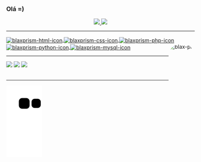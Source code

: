 <h3>Olá =) </h3>
<div align="center">
  <a href="https://github.com/blaxprism">
  <img height="160em" src="https://github-readme-stats.vercel.app/api?username=blaxprism&show_icons=true&theme=aura&include_all_commits=true&count_private=true"/>
  <img height="160em" src="https://github-readme-stats.vercel.app/api/top-langs/?username=blaxprism&hide=hack&layout=compact&theme=aura"/>
</div>
<hr/>
<div style="display: inline_block">
  <img align="center" alt="blaxprism-html-icon" height="50" src="https://cdn.jsdelivr.net/gh/devicons/devicon/icons/html5/html5-original.svg" />
  <img align="center" alt="blaxprism-css-icon" height="50" src="https://cdn.jsdelivr.net/gh/devicons/devicon/icons/css3/css3-plain.svg" />
  <img align="center" alt="blaxprism-php-icon" height="50" src="https://cdn.jsdelivr.net/gh/devicons/devicon/icons/php/php-plain.svg" />
  <img align="center" alt="blaxprism-python-icon" height="50" src="https://cdn.jsdelivr.net/gh/devicons/devicon/icons/python/python-original-wordmark.svg" />
  <img align="center" alt="blaxprism-mysql-icon" height="50" src="https://cdn.jsdelivr.net/gh/devicons/devicon/icons/mysql/mysql-original-wordmark.svg" />
  <img align="right" alt="blax-pic" height="150" style="border-radius:50px;" src="https://avatars.githubusercontent.com/u/90413455?v=4" />
</div>
<hr/>
<div> 
  <a href="https://www.youtube.com/channel/UC2gkbtLwh3MwcMQ6D0AhLDA" target="_blank"><img src="https://img.shields.io/badge/YouTube-FF0000?style=for-the-badge&logo=youtube&logoColor=white" target="_blank"></a>
  <a href="https://instagram.com/blaxprism" target="_blank"><img src="https://img.shields.io/badge/-Instagram-%23E4405F?style=for-the-badge&logo=instagram&logoColor=white" target="_blank"></a>  
  <a href="https://www.linkedin.com/in/fabr%C3%ADcio-jos%C3%A9-brito-839875223/" target="_blank"><img src="https://img.shields.io/badge/-LinkedIn-%230077B5?style=for-the-badge&logo=linkedin&logoColor=white" target="_blank"></a> 
 <br/><br/><hr/>

![Snake animation](https://github.com/blaxprism/blaxprism/blob/output/github-contribution-grid-snake.svg)

</div>

